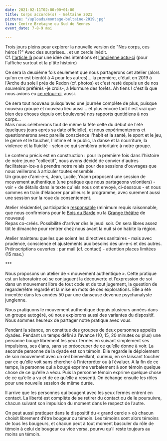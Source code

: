 ```yaml
---
date: 2021-02-11T02:00:00+01:00
title: Corps accordé(s) - Beltaine 2021
picture: "/uploads/montage-beltaine-2019.jpg"
lieu: Centre Bretagne ou Sud de Rennes
event_date: 7-8-9 mai

---
```

Trois jours pleins pour explorer la nouvelle version de "Nos corps, ces héros !?" Avec des surprises... et un cercle inédit.  
Cf. [l'article là](https://www.murmuredesforets.fr/article/nos-corps-des-heros/) pour une idée des intentions et [l'ancienne actu-ci](https://www.murmuredesforets.fr/actualite/beltaine-et-solstice-de-confines/) (pour l'affiche surtout et la p'tite histoire)

Ce sera la deuxième fois seulement que nous partagerons cet atelier (alors qu'on en est bientôt à 4 pour les autres)... la première, c'était en 2019 à l'Arche du soleil près de Redon (cf. photos) et c'est resté depuis un de nos souvenirs préférés -je crois-, à Murmure des forêts. Ah tiens ! c'est là que nous avions eu [ce retour-ci]( "https://www.murmuredesforets.fr/article/histoire-de-l-esprit-d-un-murmure-des-forets/"), aussi.

Ce sera tout nouveau puisqu'avec une journée complète de plus, puisque nouveau groupe et nouveau lieu aussi... et plus encore tant il est vrai que bien des choses depuis ont bouleversé nos rapports quotidiens à nos corps...  
Mais nous célébrerons tout de même la fête celte du début de l'été (quelques jours après sa date officielle), et nous expérimenterons et questionnerons avec pareille conscience l'habit et la santé, le sport et le jeu, le genre et le toucher, l'intime et le public, la danse et la nourriture, la violence et la fluidité - selon ce qui semblera prioritaire à notre groupe.

Le contenu précis est en construction : pour la première fois dans l'histoire de notre jeune "collectif", nous avons décidé de convier d'autres facilitateur-ice-s à prendre notre relais pour des sessions d'ouvrages que nous veillerons à articuler toutes ensemble.  
Un groupe d'ami-e-s, Jean, Lucile, Yoann proposent une session de mouvement authentique (une pratique que nous partageons volontiers) - voir + de détails dans le texte qu'iels nous ont envoyé, ci-dessous - et nous sommes en train d'élaborer par ailleurs le programme, avec surement aussi une session sur la roue du consentement.

Atelier résidentiel, participation [responsable](https://lesuperflux.fr/2017/09/01/participations-conscientes/) (minimum requis raisonnable, que nous confirmions pour le [Bois du Barde](https://www.leboisdubarde.bzh/) ou la [Grange théâtre](https://lagrangetheatre.fr/contact/) de nouveau)  
Repas co-créés. Possibilité d'arriver dès le jeudi soir. On sera libres assez tôt le dimanche pour rentrer chez nous avant la nuit si on habite la région.

Atelier maintenu quelles que soient les directives sanitaires - mais avec prudence, conscience et ajustements aux besoins des un-e-s et des autres.  
Préinscriptions ouvertes : par mail (cf. contact) - attention places limitées (15 max.)

\***

Nous proposons un atelier de « mouvement authentique ». Cette pratique est un laboratoire où se conjuguent la découverte et l’expression de soi dans un mouvement libre de tout code et de tout jugement, la question de regarder/être regardé et la mise en mots de ces explorations. Elle a été inventée dans les années 50 par une danseuse devenue psychanalyste jungienne.

Nous pratiquons le mouvement authentique depuis plusieurs années dans un groupe autogéré, où nous explorons aussi des variantes du dispositif. Nous sommes heureux de partager notre pratique avec vous.

Pendant la séance, on constitue des groupes de deux personnes appelés dyades. Pendant un temps défini à l’avance (10, 15, 20 minutes ou plus) une personne bouge librement les yeux fermés en suivant simplement ses impulsions, ses élans, sans se préoccuper de ce qu’elle donne à voir. La seconde personne de la dyade est son témoin. Elle regarde le déploiement de son mouvement avec un œil bienveillant, curieux, en se laissant toucher par ce qu’elle voit sans chercher à l’interpréter ou à l’évaluer. A la fin de ce temps, la personne qui a bougé exprime verbalement à son témoin quelque chose de ce qu’elle a vécu. Puis la personne témoin exprime quelque chose de ce qu’elle a vu et de ce qu’elle a ressenti. On échange ensuite les rôles pour une nouvelle session de même durée.

Il arrive que les personnes qui bougent avec les yeux fermés entrent en contact. La liberté est complète de se retirer du contact ou de le poursuivre, chacun suivant son impulsion du moment dans le respect de l’autre.

On peut aussi pratiquer dans le dispositif du « grand cercle » où chacun choisit librement d’être bougeur ou témoin. Les témoins sont alors témoins de tous les bougeurs, et chacun peut à tout moment basculer du rôle de témoin à celui de bougeur ou vice versa, pourvu qu’il reste toujours au moins un témoin.